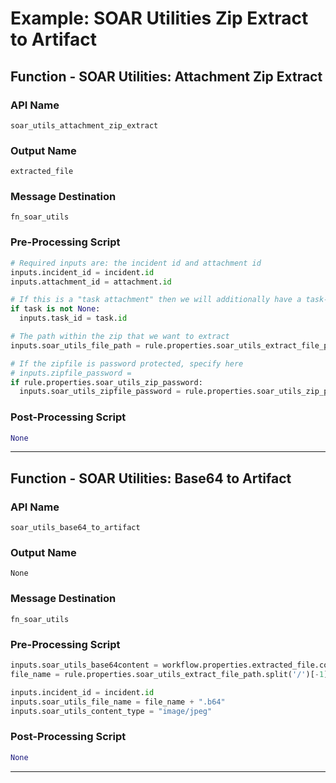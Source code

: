 <!--
    DO NOT MANUALLY EDIT THIS FILE
    THIS FILE IS AUTOMATICALLY GENERATED WITH resilient-sdk codegen
    Generated with resilient-sdk v51.0.2.2.1096
-->

# Example: SOAR Utilities Zip Extract to Artifact

## Function - SOAR Utilities: Attachment Zip Extract

### API Name
`soar_utils_attachment_zip_extract`

### Output Name
`extracted_file`

### Message Destination
`fn_soar_utils`

### Pre-Processing Script
```python
# Required inputs are: the incident id and attachment id
inputs.incident_id = incident.id
inputs.attachment_id = attachment.id

# If this is a "task attachment" then we will additionally have a task-id
if task is not None:
  inputs.task_id = task.id

# The path within the zip that we want to extract
inputs.soar_utils_file_path = rule.properties.soar_utils_extract_file_path

# If the zipfile is password protected, specify here
# inputs.zipfile_password = 
if rule.properties.soar_utils_zip_password:
  inputs.soar_utils_zipfile_password = rule.properties.soar_utils_zip_password
```

### Post-Processing Script
```python
None
```

---

## Function - SOAR Utilities: Base64 to Artifact

### API Name
`soar_utils_base64_to_artifact`

### Output Name
`None`

### Message Destination
`fn_soar_utils`

### Pre-Processing Script
```python
inputs.soar_utils_base64content = workflow.properties.extracted_file.content
file_name = rule.properties.soar_utils_extract_file_path.split('/')[-1]

inputs.incident_id = incident.id
inputs.soar_utils_file_name = file_name + ".b64"
inputs.soar_utils_content_type = "image/jpeg"

```

### Post-Processing Script
```python
None
```

---

